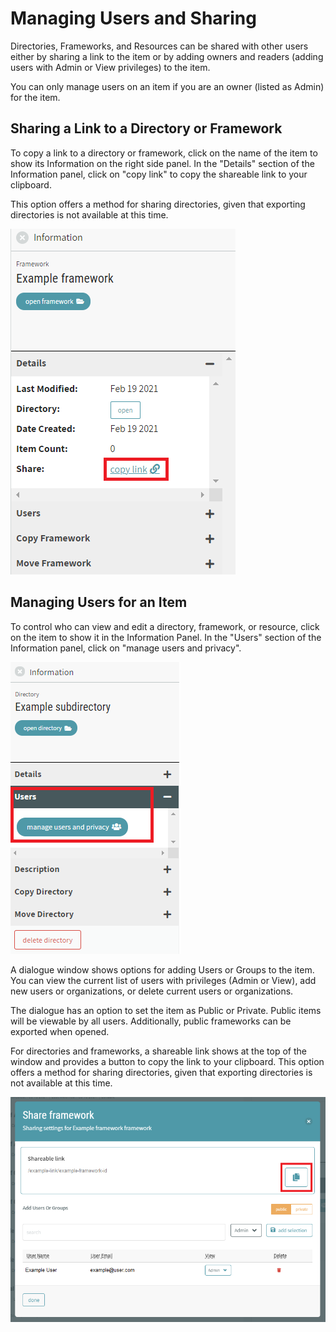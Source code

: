 # Managing Users and Sharing

Directories, Frameworks, and Resources can be shared with other users either by sharing a link to the item or by adding owners and readers (adding users with Admin or View privileges) to the item.

You can only manage users on an item if you are an owner (listed as Admin) for the item. 

## Sharing a Link to a Directory or Framework

To copy a link to a directory or framework, click on the name of the item to show its Information on the right side panel. 
In the "Details" section of the Information panel, click on  "copy link" to copy the shareable link to your clipboard. 

This option offers a method for sharing directories, given that exporting directories is not available at this time. 


![Directory Management - Directories Copy Link](/docs/directory-copy-link.png)

## Managing Users for an Item

To control who can view and edit a directory, framework, or resource, click on the item to show it in the Information Panel.
In the "Users" section of the Information panel, click on "manage users and privacy". 

![Directory Management - Directories Shareable Link](/docs/directory-information-users.png)

A dialogue window shows options for adding Users or Groups to the item. You can view the current list of users with privileges (Admin or View), add new users or organizations, or delete current users or organizations. 

The dialogue has an option to set the item as Public or Private. Public items will be viewable by all users. Additionally, public frameworks can be exported when opened. 

For directories and frameworks, a shareable link shows at the top of the window and provides a button to copy the link to your clipboard. This option offers a method for sharing directories, given that exporting directories is not available at this time. 

![Directory Management - Directories Shareable Link](/docs/directory-shareable-link.png)
